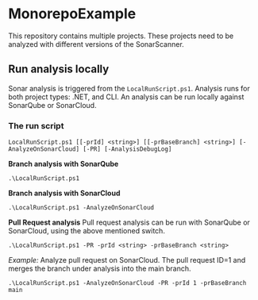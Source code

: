 # MonorepoExample
This repository contains multiple projects. These projects need to be analyzed with different versions of the SonarScanner.

## Run analysis locally
Sonar analysis is triggered from the `LocalRunScript.ps1`. Analysis runs for both project types: .NET, and CLI. An analysis can be run locally against SonarQube or SonarCloud.

### The run script
```
LocalRunScript.ps1 [[-prId] <string>] [[-prBaseBranch] <string>] [-AnalyzeOnSonarCloud] [-PR] [-AnalysisDebugLog]
```

**Branch analysis with SonarQube**
```
.\LocalRunScript.ps1
```

**Branch analysis with SonarCloud**
```
.\LocalRunScript.ps1 -AnalyzeOnSonarCloud
```

**Pull Request analysis**
Pull request analysis can be run with SonarQube or SonarCloud, using the above mentioned switch.
```
.\LocalRunScript.ps1 -PR -prId <string> -prBaseBranch <string>
```
*Example:* Analyze pull request on SonarCloud. The pull request ID=1 and merges the branch under analysis into the main branch.
```
.\LocalRunScript.ps1 -AnalyzeOnSonarCloud -PR -prId 1 -prBaseBranch main
```
